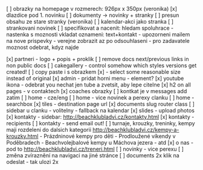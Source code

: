 [ ] obrazky na homepage v rozmerech: 926px x 350px (veronika)
[x] dlazdice pod 1. novinku
[ ] dokumenty -> novinky + stranky
[ ] presun obsahu ze stare stranky (veronika)
[ ] kalendar-akci jako stranka
[ ] strankovani novinek
[ ] specifikovat a nacenit: hledam spoluhrace
	- nastenka s moznosti vkladat oznameni: text+kontakt
	- upozorneni mailem na nove prispevky
	- verejne zobrazit az po odsouhlaseni
	- pro zadavatele moznost odebrat, kdyz najde



[x] partneri - logo + popis + proklik
[ ] remove docs next/previous links in non public docs
[ ] cakegallery - control somehow which styles versions get created!
[ ] copy paste i s obrazkem
	[x] - select some reasonable size instead of original
[x] admin - pridat horni menu - element?
[x] youtube ikona - odebrat you nechat jen tube a zvetsit, aby lepe citelne
[x] h2 on all pages - v contaktech
[x] coaches obrazky
[ ] kontkat je v messages add zatim
[ ] home - cze/eng
[ ] home - vice novinek a perexy clanku
[ ] home - searchbox
[x] tiles - destination page url
[x] documents slug router class
[ ] sidebar u clanku - volitelny - fallback na kalendar
[x] slides - upload photos
[x] kontakty - sidebar: http://beachklubladvi.cz/kontakty.html
[x] kontakty - recipients
	[ ] kontakty - send email out!
[ ] turnaje, krouzky, treninky, kempy maji rozdeleni do dalsich kategorii
	http://beachklubladvi.cz/kempy-a-krouzky.html
	- Prázdninové kempy pro děti
	- Prodloužené víkendy v Poděbradech
	- Beachvolejbalové kempy u Máchova jezera
	- atd
[x] o nas - pod to http://beachklubladvi.cz/treneri.html
[ ] novinky - vice perexu
[ ] změna zvíraznění na navigaci na jiné stránce
[ ] documents 2x klik na odeslat - tak ulozi 2x
